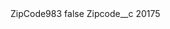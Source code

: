 <?xml version="1.0" encoding="UTF-8"?>
<CustomMetadata xmlns="http://soap.sforce.com/2006/04/metadata" xmlns:xsi="http://www.w3.org/2001/XMLSchema-instance" xmlns:xsd="http://www.w3.org/2001/XMLSchema">
    <label>ZipCode983</label>
    <protected>false</protected>
    <values>
        <field>Zipcode__c</field>
        <value xsi:type="xsd:string">20175</value>
    </values>
</CustomMetadata>
